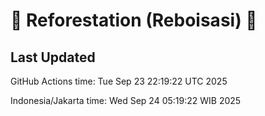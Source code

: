 
# 🌳 Reforestation (Reboisasi) 🌲

## Last Updated

GitHub Actions time: Tue Sep 23 22:19:22 UTC 2025

Indonesia/Jakarta time: Wed Sep 24 05:19:22 WIB 2025
